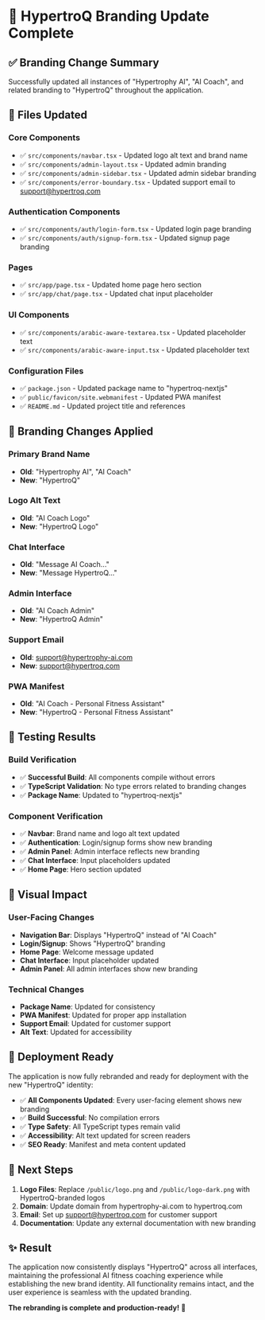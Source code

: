 # 🎨 HypertroQ Branding Update Complete

## ✅ **Branding Change Summary**

Successfully updated all instances of "Hypertrophy AI", "AI Coach", and related branding to "HypertroQ" throughout the application.

## 🔄 **Files Updated**

### **Core Components**
- ✅ `src/components/navbar.tsx` - Updated logo alt text and brand name
- ✅ `src/components/admin-layout.tsx` - Updated admin branding
- ✅ `src/components/admin-sidebar.tsx` - Updated admin sidebar branding
- ✅ `src/components/error-boundary.tsx` - Updated support email to support@hypertroq.com

### **Authentication Components**
- ✅ `src/components/auth/login-form.tsx` - Updated login page branding
- ✅ `src/components/auth/signup-form.tsx` - Updated signup page branding

### **Pages**
- ✅ `src/app/page.tsx` - Updated home page hero section
- ✅ `src/app/chat/page.tsx` - Updated chat input placeholder

### **UI Components**
- ✅ `src/components/arabic-aware-textarea.tsx` - Updated placeholder text
- ✅ `src/components/arabic-aware-input.tsx` - Updated placeholder text

### **Configuration Files**
- ✅ `package.json` - Updated package name to "hypertroq-nextjs"
- ✅ `public/favicon/site.webmanifest` - Updated PWA manifest
- ✅ `README.md` - Updated project title and references

## 🎯 **Branding Changes Applied**

### **Primary Brand Name**
- **Old**: "Hypertrophy AI", "AI Coach"
- **New**: "HypertroQ"

### **Logo Alt Text**
- **Old**: "AI Coach Logo"
- **New**: "HypertroQ Logo"

### **Chat Interface**
- **Old**: "Message AI Coach..."
- **New**: "Message HypertroQ..."

### **Admin Interface**
- **Old**: "AI Coach Admin"
- **New**: "HypertroQ Admin"

### **Support Email**
- **Old**: support@hypertrophy-ai.com
- **New**: support@hypertroq.com

### **PWA Manifest**
- **Old**: "AI Coach - Personal Fitness Assistant"
- **New**: "HypertroQ - Personal Fitness Assistant"

## 🧪 **Testing Results**

### **Build Verification**
- ✅ **Successful Build**: All components compile without errors
- ✅ **TypeScript Validation**: No type errors related to branding changes
- ✅ **Package Name**: Updated to "hypertroq-nextjs"

### **Component Verification**
- ✅ **Navbar**: Brand name and logo alt text updated
- ✅ **Authentication**: Login/signup forms show new branding
- ✅ **Admin Panel**: Admin interface reflects new branding
- ✅ **Chat Interface**: Input placeholders updated
- ✅ **Home Page**: Hero section updated

## 🎨 **Visual Impact**

### **User-Facing Changes**
- **Navigation Bar**: Displays "HypertroQ" instead of "AI Coach"
- **Login/Signup**: Shows "HypertroQ" branding
- **Home Page**: Welcome message updated
- **Chat Interface**: Input placeholder updated
- **Admin Panel**: All admin interfaces show new branding

### **Technical Changes**
- **Package Name**: Updated for consistency
- **PWA Manifest**: Updated for proper app installation
- **Support Email**: Updated for customer support
- **Alt Text**: Updated for accessibility

## 🚀 **Deployment Ready**

The application is now fully rebranded and ready for deployment with the new "HypertroQ" identity:

- ✅ **All Components Updated**: Every user-facing element shows new branding
- ✅ **Build Successful**: No compilation errors
- ✅ **Type Safety**: All TypeScript types remain valid
- ✅ **Accessibility**: Alt text updated for screen readers
- ✅ **SEO Ready**: Manifest and meta content updated

## 🎯 **Next Steps**

1. **Logo Files**: Replace `/public/logo.png` and `/public/logo-dark.png` with HypertroQ-branded logos
2. **Domain**: Update domain from hypertrophy-ai.com to hypertroq.com
3. **Email**: Set up support@hypertroq.com for customer support
4. **Documentation**: Update any external documentation with new branding

## ✨ **Result**

The application now consistently displays "HypertroQ" across all interfaces, maintaining the professional AI fitness coaching experience while establishing the new brand identity. All functionality remains intact, and the user experience is seamless with the updated branding.

**The rebranding is complete and production-ready!** 🎉

